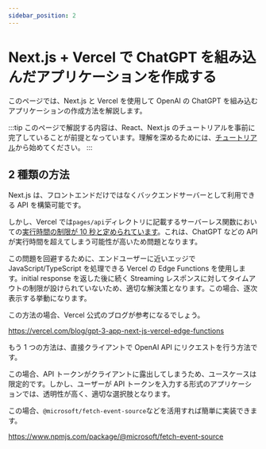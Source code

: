 ```yaml
---
sidebar_position: 2
---
```


# Next.js + Vercel で ChatGPT を組み込んだアプリケーションを作成する

このページでは、Next.js と Vercel を使用して OpenAI の ChatGPT を組み込むアプリケーションの作成方法を解説します。

:::tip
このページで解説する内容は、React、Next.js のチュートリアルを事前に完了していることが前提となっています。理解を深めるためには、[チュートリアル](https://nextjs.org/learn/foundations/about-nextjs)から始めてください。
:::

## 2 種類の方法

Next.js は、フロントエンドだけではなくバックエンドサーバーとして利用できる API を構築可能です。

しかし、Vercel では`pages/api`ディレクトリに記載するサーバーレス関数においての[実行時間の制限が 10 秒と定められています](https://vercel.com/docs/concepts/functions/serverless-functions)。これは、ChatGPT などの API が実行時間を超えてしまう可能性が高いため問題となります。

この問題を回避するために、エンドユーザーに近いエッジで JavaScript/TypeScript を処理できる Vercel の Edge Functions を使用します。initial response を返した後に続く Streaming レスポンスに対してタイムアウトの制限が設けられていないため、適切な解決策となります。この場合、逐次表示する挙動になります。

この方法の場合、Vercel 公式のブログが参考になるでしょう。

https://vercel.com/blog/gpt-3-app-next-js-vercel-edge-functions

もう 1 つの方法は、直接クライアントで OpenAI API にリクエストを行う方法です。

この場合、API トークンがクライアントに露出してしまうため、ユースケースは限定的です。しかし、ユーザーが API トークンを入力する形式のアプリケーションでは、透明性が高く、適切な選択肢となります。

この場合、`@microsoft/fetch-event-source`などを活用すれば簡単に実装できます。

https://www.npmjs.com/package/@microsoft/fetch-event-source

